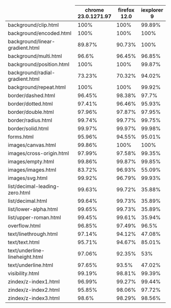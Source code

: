 <table><thead><tr><td></td><th>chrome<br />23.0.1271.97</th><th>firefox<br />12.0</th><th>iexplorer<br />9</th></tr></thead><tbody>
<tr><td>background/clip.html</td><td>100%</td><td>100%</td><td>99.89%</td></tr>
<tr><td>background/encoded.html</td><td>100%</td><td>100%</td><td>100%</td></tr>
<tr><td>background/linear-gradient.html</td><td>89.87%</td><td>90.73%</td><td>100%</td></tr>
<tr><td>background/multi.html</td><td>96.6%</td><td>96.45%</td><td>96.85%</td></tr>
<tr><td>background/position.html</td><td>100%</td><td>100%</td><td>99.87%</td></tr>
<tr><td>background/radial-gradient.html</td><td>73.23%</td><td>70.32%</td><td>94.02%</td></tr>
<tr><td>background/repeat.html</td><td>100%</td><td>100%</td><td>99.92%</td></tr>
<tr><td>border/dashed.html</td><td>96.45%</td><td>98.38%</td><td>97.7%</td></tr>
<tr><td>border/dotted.html</td><td>97.41%</td><td>96.46%</td><td>95.93%</td></tr>
<tr><td>border/double.html</td><td>97.96%</td><td>97.87%</td><td>97.95%</td></tr>
<tr><td>border/radius.html</td><td>99.74%</td><td>99.77%</td><td>99.75%</td></tr>
<tr><td>border/solid.html</td><td>99.97%</td><td>99.97%</td><td>99.98%</td></tr>
<tr><td>forms.html</td><td>95.96%</td><td>94.55%</td><td>95.01%</td></tr>
<tr><td>images/canvas.html</td><td>99.86%</td><td>100%</td><td>100%</td></tr>
<tr><td>images/cross-origin.html</td><td>97.99%</td><td>97.58%</td><td>99.35%</td></tr>
<tr><td>images/empty.html</td><td>99.86%</td><td>99.87%</td><td>99.85%</td></tr>
<tr><td>images/images.html</td><td>83.72%</td><td>96.93%</td><td>55.09%</td></tr>
<tr><td>images/svg.html</td><td>99.92%</td><td>96.79%</td><td>99.93%</td></tr>
<tr><td>list/decimal-leading-zero.html</td><td>99.63%</td><td>99.72%</td><td>35.88%</td></tr>
<tr><td>list/decimal.html</td><td>99.64%</td><td>99.73%</td><td>35.89%</td></tr>
<tr><td>list/lower-alpha.html</td><td>99.65%</td><td>99.73%</td><td>35.89%</td></tr>
<tr><td>list/upper-roman.html</td><td>99.45%</td><td>99.61%</td><td>35.94%</td></tr>
<tr><td>overflow.html</td><td>96.85%</td><td>97.49%</td><td>96.5%</td></tr>
<tr><td>text/linethrough.html</td><td>97.14%</td><td>94.12%</td><td>47.08%</td></tr>
<tr><td>text/text.html</td><td>95.71%</td><td>94.67%</td><td>85.01%</td></tr>
<tr><td>text/underline-lineheight.html</td><td>97.06%</td><td>92.35%</td><td>53%</td></tr>
<tr><td>text/underline.html</td><td>97.65%</td><td>93.5%</td><td>47.02%</td></tr>
<tr><td>visibility.html</td><td>99.19%</td><td>98.81%</td><td>99.39%</td></tr>
<tr><td>zindex/z-index1.html</td><td>96.99%</td><td>99.27%</td><td>99.44%</td></tr>
<tr><td>zindex/z-index2.html</td><td>95.85%</td><td>98.06%</td><td>97.72%</td></tr>
<tr><td>zindex/z-index3.html</td><td>98.6%</td><td>98.29%</td><td>98.56%</td></tr>
</tbody></table>
